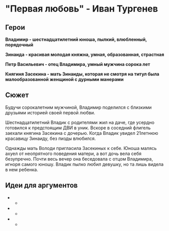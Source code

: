 "Первая любовь" - Иван Тургенев
====================================================


Герои
----------------------------------------------------

**Владимир - шестнадцатилетний юноша, пылкий, влюбленный, порядочный**

**Зинаида - красивая молодая княжна, умная, образованная, страстная**

**Петр Васильевич - отец Владимира, умный мужчина сорока лет**

**Княгиня Засекина - мать Зинаиды, которая не смотря на титул была малообразованной женщиной с дурными манерами**

Сюжет
----------------------------------------------------

Будучи сорокалетним мужчиной, Владимир поделился с близкими друзьями историей своей первой любви. 

Шестнадцатилетний Владик с родителями жил на даче, где усердно готовился к предстоящим ДВИ в уник. Вскоре в соседний флигель заехали княгина Засекина с дочерью. Когда Владик увидел 21летнюю красавицу Зинаиду, без пизды влюбился. 

Однажды мать Володи пригласила Засекиных к себе. Юноша малясь ахуел от неопрятного поведения матери, а вот дочь вела себя безупречно. Почти весь вечер она беседовала с отцом Владимира, игноря самого юношу. Владик пылко любил девушку, но та лишь видела в нем ребенка.

Идеи для аргументов
----------------------------------------------------

- *

- *

- *